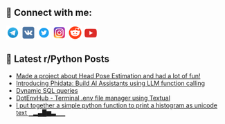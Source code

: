 ## 🔎 Connect with me:
[<img src="https://github.com/bullbesh/bullbesh/blob/main/images/Telegram.png" width="32" height="32" />](https://t.me/bullbesh)
[<img src="https://github.com/bullbesh/bullbesh/blob/main/images/VK.png" width="32" height="32" />](https://vk.com/bullbesh)
[<img src="https://github.com/bullbesh/bullbesh/blob/main/images/Twitter.png" width="32" height="32" />](https://twitter.com/bullbesh1)
[<img src="https://github.com/bullbesh/bullbesh/blob/main/images/Instagram.png" width="32" height="32" />](https://www.instagram.com/bullbesh)
[<img src="https://github.com/bullbesh/bullbesh/blob/main/images/Reddit.png" width="32" height="32" />](https://www.reddit.com/user/bullbesh)
[<img src="https://github.com/bullbesh/bullbesh/blob/main/images/YouTube.png" width="32" height="32" />](https://www.youtube.com/channel/UCtfjRs6uzgq5mfm8S06WTcg)

## 📕 Latest r/Python Posts
<!-- BLOG-POST-LIST:START -->
- [Made a project about Head Pose Estimation and had a lot of fun!](https://www.reddit.com/r/Python/comments/19dx2og/made_a_project_about_head_pose_estimation_and_had/)
- [Introducing Phidata: Build AI Assistants using LLM function calling](https://www.reddit.com/r/Python/comments/19dupn3/introducing_phidata_build_ai_assistants_using_llm/)
- [Dynamic SQL queries](https://www.reddit.com/r/Python/comments/19dsrtz/dynamic_sql_queries/)
- [DotEnvHub - Terminal .env file manager using Textual](https://www.reddit.com/r/Python/comments/19dqkkz/dotenvhub_terminal_env_file_manager_using_textual/)
- [I put together a simple python function to print a histogram as unicode text ▁▂▄█▆▃▁▁](https://www.reddit.com/r/Python/comments/19dpj61/i_put_together_a_simple_python_function_to_print/)
<!-- BLOG-POST-LIST:END -->
